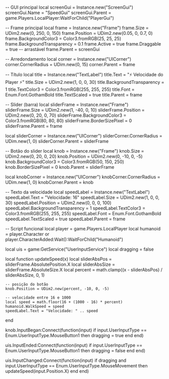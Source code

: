 -- GUI principal
local screenGui = Instance.new("ScreenGui")
screenGui.Name = "SpeedGui"
screenGui.Parent = game.Players.LocalPlayer:WaitForChild("PlayerGui")

-- Frame principal
local frame = Instance.new("Frame")
frame.Size = UDim2.new(0, 250, 0, 150)
frame.Position = UDim2.new(0.05, 0, 0.7, 0)
frame.BackgroundColor3 = Color3.fromRGB(25, 25, 25)
frame.BackgroundTransparency = 0.1
frame.Active = true
frame.Draggable = true -- arrastável
frame.Parent = screenGui

-- Arredondamento
local corner = Instance.new("UICorner")
corner.CornerRadius = UDim.new(0, 15)
corner.Parent = frame

-- Título
local title = Instance.new("TextLabel")
title.Text = "⚡ Velocidade do Player ⚡"
title.Size = UDim2.new(1, 0, 0, 30)
title.BackgroundTransparency = 1
title.TextColor3 = Color3.fromRGB(255, 255, 255)
title.Font = Enum.Font.GothamBold
title.TextScaled = true
title.Parent = frame

-- Slider (barra)
local sliderFrame = Instance.new("Frame")
sliderFrame.Size = UDim2.new(1, -40, 0, 10)
sliderFrame.Position = UDim2.new(0, 20, 0, 70)
sliderFrame.BackgroundColor3 = Color3.fromRGB(80, 80, 80)
sliderFrame.BorderSizePixel = 0
sliderFrame.Parent = frame

local sliderCorner = Instance.new("UICorner")
sliderCorner.CornerRadius = UDim.new(1, 0)
sliderCorner.Parent = sliderFrame

-- Botão do slider
local knob = Instance.new("Frame")
knob.Size = UDim2.new(0, 20, 0, 20)
knob.Position = UDim2.new(0, -10, 0, -5)
knob.BackgroundColor3 = Color3.fromRGB(50, 150, 250)
knob.BorderSizePixel = 0
knob.Parent = sliderFrame

local knobCorner = Instance.new("UICorner")
knobCorner.CornerRadius = UDim.new(1, 0)
knobCorner.Parent = knob

-- Texto da velocidade
local speedLabel = Instance.new("TextLabel")
speedLabel.Text = "Velocidade: 16"
speedLabel.Size = UDim2.new(1, 0, 0, 30)
speedLabel.Position = UDim2.new(0, 0, 0, 100)
speedLabel.BackgroundTransparency = 1
speedLabel.TextColor3 = Color3.fromRGB(255, 255, 255)
speedLabel.Font = Enum.Font.GothamBold
speedLabel.TextScaled = true
speedLabel.Parent = frame

-- Script funcional
local player = game.Players.LocalPlayer
local humanoid = player.Character or player.CharacterAdded:Wait():WaitForChild("Humanoid")

local uis = game:GetService("UserInputService")
local dragging = false

local function updateSpeed(x)
	local sliderAbsPos = sliderFrame.AbsolutePosition.X
	local sliderAbsSize = sliderFrame.AbsoluteSize.X
	local percent = math.clamp((x - sliderAbsPos) / sliderAbsSize, 0, 1)

	-- posição do botão
	knob.Position = UDim2.new(percent, -10, 0, -5)

	-- velocidade entre 16 e 1000
	local speed = math.floor(16 + (1000 - 16) * percent)
	humanoid.WalkSpeed = speed
	speedLabel.Text = "Velocidade: " .. speed
end

knob.InputBegan:Connect(function(input)
	if input.UserInputType == Enum.UserInputType.MouseButton1 then
		dragging = true
	end
end)

uis.InputEnded:Connect(function(input)
	if input.UserInputType == Enum.UserInputType.MouseButton1 then
		dragging = false
	end
end)

uis.InputChanged:Connect(function(input)
	if dragging and input.UserInputType == Enum.UserInputType.MouseMovement then
		updateSpeed(input.Position.X)
	end
end)
